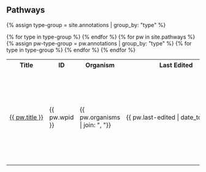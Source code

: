 <h2>Pathways</h2>

{% assign type-group = site.annotations | group_by: "type" %}

<table>
  <th>Title</th>
  <th>ID</th>
  <th>Organism</th>
  <th>Last Edited</th>
  <th>Communities</th>
  {% for type in type-group %}  
    <th>{{type.name}}</th>
  {% endfor %}
  {% for pw in site.pathways %}
  {% assign pw-type-group = pw.annotations | group_by: "type" %}
  <tr>
    <td style="white-space: nowrap;">
      <a class="collection-link" href="{{ pw.url }}">{{ pw.title }}</a>
    </td>
    <td>{{ pw.wpid }}</td>
    <td>{{ pw.organisms | join: ", "}}</td>
    <td style="white-space: nowrap;">{{ pw.last-edited | date_to_string}}</td>
    <td>{{ pw.communities | join: ", "}}</td>
    {% for type in type-group %}  
      <td>
      {% for pw-type in pw-type-group %}
        {% if pw-type.name == type.name %}
          {{pw-type.items | map: "value" | join: ", "}}
        {% endif %}
      {% endfor %}
      </td>
    {% endfor %}
  </tr>
  {% endfor %}
</table>

